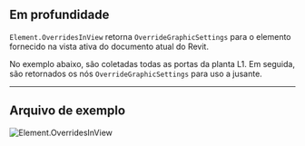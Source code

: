 ## Em profundidade
`Element.OverridesInView` retorna `OverrideGraphicSettings` para o elemento fornecido na vista ativa do documento atual do Revit.

No exemplo abaixo, são coletadas todas as portas da planta L1. Em seguida, são retornados os nós `OverrideGraphicSettings` para uso a jusante.

___
## Arquivo de exemplo

![Element.OverridesInView](./Revit.Elements.Element.OverridesInView_img.jpg)
